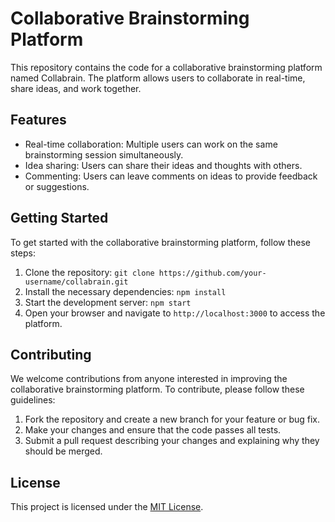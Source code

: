 # Collaborative Brainstorming Platform

This repository contains the code for a collaborative brainstorming platform named Collabrain. The platform allows users to collaborate in real-time, share ideas, and work together.

## Features

- Real-time collaboration: Multiple users can work on the same brainstorming session simultaneously.
- Idea sharing: Users can share their ideas and thoughts with others.
- Commenting: Users can leave comments on ideas to provide feedback or suggestions.

## Getting Started

To get started with the collaborative brainstorming platform, follow these steps:

1. Clone the repository: `git clone https://github.com/your-username/collabrain.git`
2. Install the necessary dependencies: `npm install`
3. Start the development server: `npm start`
4. Open your browser and navigate to `http://localhost:3000` to access the platform.

## Contributing

We welcome contributions from anyone interested in improving the collaborative brainstorming platform. To contribute, please follow these guidelines:

1. Fork the repository and create a new branch for your feature or bug fix.
2. Make your changes and ensure that the code passes all tests.
3. Submit a pull request describing your changes and explaining why they should be merged.

## License

This project is licensed under the [MIT License](LICENSE).
